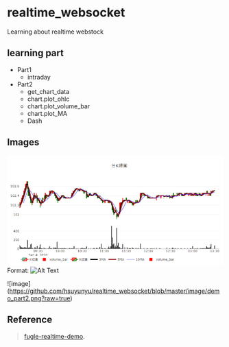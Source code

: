 # realtime_websocket

Learning about realtime webstock


## learning part

* Part1
  * intraday
* Part2
  * get_chart_data
  * chart.plot_ohlc
  * chart.plot_volume_bar
  * chart.plot_MA
  * Dash


## Images

![GitHub Logo](/images/demo_part2.png)
Format: ![Alt Text](url)

![image]
(https://github.com/hsuyunyu/realtime_websocket/blob/master/image/demo_part2.png?raw=true)




## Reference
>  [fugle-realtime-demo](https://github.com/fortuna-intelligence/fugle-realtime-demo/).

